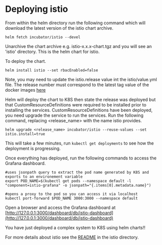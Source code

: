 # Deploying istio #

From within the helm directory run the following command which will download the latest version of the istio chart archive.

```
helm fetch incubator/istio --devel
```

Unarchive the chart archive e.g. istio-x.x.x-chart.tgz and you will see an 'istio' directory.  This is the helm chart for istio.

To deploy the chart.   

```
helm install istio --set rbacEnabled=false
```

Note, you may need to update the istio.release value int the istio/value.yml file.  The release number must correspond to the latest tag value of the docker images [here](https://hub.docker.com/r/istio/grafana/tags/) 

Helm will deploy the chart to K8S then state the release was deployed but that CustomResourceDefinitions were required to be installed prior to installing the services.  CustomResourceDefinitions have been deployed, you need upgrade the service to run the services.  Run the following command, replacing <release_name> with the name istio provides.

```
helm upgrade <release_name> incubator/istio --reuse-values --set istio.install=true
```

This will take a few minutes, run ```kubectl get deployments``` to see how the deployment is progressing.

Once everything has deployed, run the following commands to access the Grafana dashboard.

```
#uses jsonpath query to extract the pod name generated by K8S and exports to an environement variable
export POD_NAME=$(kubectl get pods --namespace default -l "component=istio-grafana" -o jsonpath="{.items[0].metadata.name}")

#opens a proxy to the pod so you can access it via localhost
kubectl port-forward $POD_NAME 3000:3000 --namespace default
```

Open a browser and access the Grafana dashboard at [http://127.0.0.1:3000/dashboard/db/istio-dashboard](http://127.0.0.1:3000/dashboard/db/istio-dashboard)

You have just deployed a complex system to K8S using helm charts!!

For more details about istio see the [README](./istio/README.md) in the istio directory.